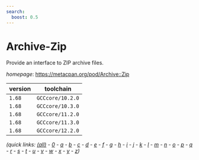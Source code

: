 ```yaml
---
search:
  boost: 0.5
---
```

# Archive-Zip

Provide an interface to ZIP archive files.

*homepage*: <https://metacpan.org/pod/Archive::Zip>

version | toolchain
--------|----------
``1.68`` | ``GCCcore/10.2.0``
``1.68`` | ``GCCcore/10.3.0``
``1.68`` | ``GCCcore/11.2.0``
``1.68`` | ``GCCcore/11.3.0``
``1.68`` | ``GCCcore/12.2.0``


*(quick links: [(all)](../index.md) - [0](../0/index.md) - [a](../a/index.md) - [b](../b/index.md) - [c](../c/index.md) - [d](../d/index.md) - [e](../e/index.md) - [f](../f/index.md) - [g](../g/index.md) - [h](../h/index.md) - [i](../i/index.md) - [j](../j/index.md) - [k](../k/index.md) - [l](../l/index.md) - [m](../m/index.md) - [n](../n/index.md) - [o](../o/index.md) - [p](../p/index.md) - [q](../q/index.md) - [r](../r/index.md) - [s](../s/index.md) - [t](../t/index.md) - [u](../u/index.md) - [v](../v/index.md) - [w](../w/index.md) - [x](../x/index.md) - [y](../y/index.md) - [z](../z/index.md))*

